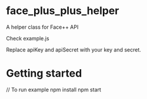# face_plus_plus_helper

A helper class for Face++ API

Check example.js

Replace apiKey and apiSecret with your key and secret.

# Getting started

  // To run example
  npm install
  npm start
